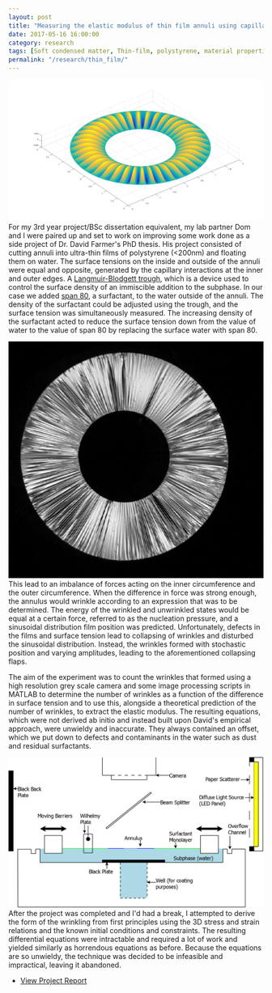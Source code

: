 ```yaml
---
layout: post
title: "Measuring the elastic modulus of thin film annuli using capillary wrinkling"
date: 2017-05-16 16:00:00
category: research
tags: [Soft condensed matter, Thin-film, polystyrene, material properties, stress, strain, wrinkling, annulus]
permalink: "/research/thin_film/"
---
```



<p>
<span class="image left"><a href="/assets/img/research/thin/radial.png"><img src="/assets/img/research/thin/radial.png" alt="Predicted form of Wrinkling"></a></span>
For my 3rd year project/BSc dissertation equivalent, my lab partner Dom and I were paired up and set to work on improving some work done as a side project of Dr. David Farmer's PhD thesis. His project consisted of cutting annuli into ultra-thin films of polystyrene (&lt;200nm) and floating them on water. The surface tensions on the inside and outside of the annuli were equal and opposite, generated by the capillary interactions at the inner and outer edges. A <a href="https://en.wikipedia.org/wiki/Langmuir%E2%80%93Blodgett_trough">Langmuir-Blodgett trough</a>, which is a device used to control the surface density of an immiscible addition to the subphase. In our case we added <a href="https://www.sigmaaldrich.com/catalog/product/sial/85548?lang=en&region=SE&gclid=CjwKCAjwwdTbBRAIEiwAYQf_E6awMMJVaW5J1QB_JkAFjswJceOfOnWkaCrBmNWZE6PjQAJ3zhY0lRoCengQAvD_BwE">span 80</a>, a surfactant, to the water outside of the annuli. The density of the surfactant could be adjusted using the trough, and the surface tension was simultaneously measured. The increasing density of the surfactant acted to reduce the surface tension down from the value of water to the value of span 80 by replacing the surface water with span 80.</p>

<p><span class="image right"><a href="/assets/img/research/thin/newWrinkledImage-39-66-a=39-b=90.png"><img src="/assets/img/research/thin/newWrinkledImage-39-66-a=39-b=90.png" alt="Wrinkly Annulus"></a></span>This lead to an imbalance of forces acting on the inner circumference and the outer circumference. When the difference in force was strong enough, the annulus would wrinkle according to an expression that was to be determined. The energy of the wrinkled and unwrinkled states would be equal at a certain force, referred to as the nucleation pressure, and a  sinusoidal distribution film position was predicted. Unfortunately, defects in the films and surface tension lead to collapsing of wrinkles and disturbed the sinusoidal distribution. Instead, the wrinkles formed with stochastic position and varying amplitudes, leading to the aforementioned collapsing flaps. 
</p>



<p> The aim of the experiment was to count the wrinkles that formed using a high resolution grey scale camera and some image processing scripts in MATLAB to determine the number of wrinkles as a function of the difference in surface tension and to use this, alongside a theoretical prediction of the number of wrinkles, to extract the elastic modulus. The resulting equations, which were not derived ab initio and instead built upon David's empirical approach, were unwieldy and inaccurate. They always contained an offset, which we put down to defects and contaminants in the water such as dust and residual surfactants. </p>

<p> 
<span class="image left"><a href="/assets/img/research/thin/LBTroughDrawing.png"><img src="/assets/img/research/thin/LBTroughDrawing.png" alt="LB Trough Diagram"></a></span>After the project was completed and I'd had a break, I attempted to derive the form of the wrinkling from first principles using the 3D stress and strain relations and the known initial conditions and constraints. The resulting differential equations were intractable and required a lot of work and yielded similarly as horrendous equations as before. Because the equations are so unwieldy, the technique was decided to be infeasible and impractical, leaving it abandoned. </p>

<ul class="actions">
    <li><a class="button" target="_blank" href="/assets/pdfs/Thin Film Wrinkling.pdf"> <icon class="fas fa-file-pdf"></icon> View Project Report</a></li>
</ul>